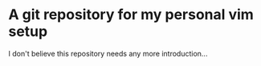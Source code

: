 A git repository for my personal vim setup
==========================================

I don't believe this repository needs any more introduction...
